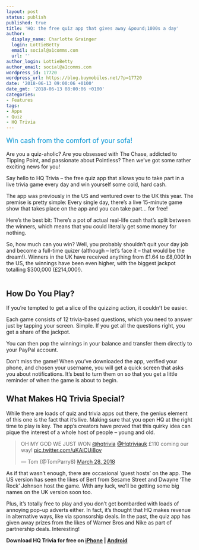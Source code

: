 ```yaml
---
layout: post
status: publish
published: true
title: 'HQ: the free quiz app that gives away &pound;1000s a day'
author:
  display_name: Charlotte Grainger
  login: LottieBetty
  email: social@a1comms.com
  url: ''
author_login: LottieBetty
author_email: social@a1comms.com
wordpress_id: 17720
wordpress_url: https://blog.buymobiles.net/?p=17720
date: '2018-06-13 09:00:06 +0100'
date_gmt: '2018-06-13 08:00:06 +0100'
categories:
- Features
tags:
- Apps
- Quiz
- HQ Trivia
---
```

<p><span class="postStandFirst" style="color: #0896d5; line-height: 26px; font-size: 18px;">Win cash from the comfort of your sofa!</span></p>
<p>Are you a quiz-aholic? Are you obsessed with The Chase, addicted to Tipping Point, and passionate about Pointless? Then we&rsquo;ve got some rather exciting news for you!</p>
<p>Say hello to HQ Trivia &ndash; the free quiz app that allows you to take part in a live trivia game every day and win yourself some cold, hard cash.</p>
<p>The app was previously in the US and ventured over to the UK this year. The premise is pretty simple: Every single day, there&rsquo;s a live 15-minute game show that takes place on the app and you can take part&hellip; for free!</p>
<p>Here&rsquo;s the best bit: There&rsquo;s a pot of actual real-life cash that&rsquo;s split between the winners, which means that you could literally get some money for nothing.</p>
<p>So, how much can you win? Well, you probably shouldn&rsquo;t quit your day job and become a full-time quizer (although &ndash; let&rsquo;s face it &ndash; that would be the dream!). Winners in the UK have received anything from &pound;1.64 to &pound;8,000! In the US, the winnings have been even higher, with the biggest jackpot totalling $300,000 (&pound;214,000!).</p>
<p><img class="aligncenter size-full wp-image-17722" src="https://lh3.googleusercontent.com/1QI6GI0uSaZZtDt7hgrb3ZtvDjeBdrNW79AsBX3NWmP0OGMBDWdZRVqcCyhLn4B3DpoEk783o5A6ld0pFugZRDuJ=s0" alt="" /></p>
<h2>How Do You Play?</h2>
<p>If you&rsquo;re tempted to get a slice of the quizzing action, it couldn&rsquo;t be easier.</p>
<p>Each game consists of 12 trivia-based questions, which you need to answer just by tapping your screen. Simple. If you get all the questions right, you get a share of the jackpot.</p>
<p>You can then pop the winnings in your balance and transfer them directly to your PayPal account.</p>
<p>Don&rsquo;t miss the game! When you&rsquo;ve downloaded the app, verified your phone, and chosen your username, you will get a quick screen that asks you about notifications. It&rsquo;s best to turn them on so that you get a little reminder of when the game is about to begin.</p>
<h2>What Makes HQ Trivia Special?</h2>
<p>While there are loads of quiz and trivia apps out there, the genius element of this one is the fact that it&rsquo;s live. Making sure that you open HQ at the right time to play is key. The app&rsquo;s creators have proved that this quirky idea can pique the interest of a whole host of people &ndash; young and old.</p>
<blockquote class="twitter-tweet" data-lang="en">
<p dir="ltr" lang="en">OH MY GOD WE JUST WON <a href="https://twitter.com/hqtrivia?ref_src=twsrc%5Etfw">@hqtrivia</a> <a href="https://twitter.com/hqtriviauk?ref_src=twsrc%5Etfw">@Hqtriviauk</a> &pound;110 coming our way! <a href="https://t.co/uKAiCUi8ov">pic.twitter.com/uKAiCUi8ov</a></p>
<p>&mdash; Tom (@TomParry8) <a href="https://twitter.com/TomParry8/status/979091551845601281?ref_src=twsrc%5Etfw">March 28, 2018</a></p></blockquote>
<p><script async src="https://platform.twitter.com/widgets.js" charset="utf-8"></script></p>
<p>As if that wasn&rsquo;t enough, there are occasional &lsquo;guest hosts&rsquo; on the app. The US version has seen the likes of Bert from Sesame Street and Dwayne &lsquo;The Rock&rsquo; Johnson host the game. With any luck, we&rsquo;ll be getting some big names on the UK version soon too.</p>
<p>Plus, it&rsquo;s totally free to play and you don&rsquo;t get bombarded with loads of annoying pop-up adverts either. In fact, it&rsquo;s thought that HQ makes revenue in alternative ways, like via sponsorship deals. In the past, the quiz app has given away prizes from the likes of Warner Bros and Nike as part of partnership deals. Interesting!</p>
<p><strong>Download HQ Trivia for free on <a href="https://itunes.apple.com/gb/app/hq-live-trivia-game-show/id1232278996?mt=8" target="_blank" rel="noopener">iPhone</a> | <a href="https://play.google.com/store/apps/details?id=com.intermedia.hq&amp;hl=en_GB" target="_blank" rel="noopener">Android</a></strong></p>
